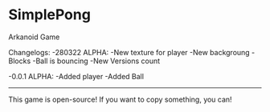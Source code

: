 # SimplePong
 Arkanoid Game

Changelogs:
 -280322 ALPHA:
    -New texture for player
    -New  backgroung
    -Blocks
    -Ball is bouncing
    -New Versions count

-0.0.1 ALPHA:
    -Added player
    -Added Ball

-----------------------

This game is open-source! If you want to copy something, you can!
